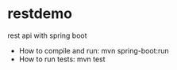 # restdemo
rest api with spring boot

- How to compile and run: mvn spring-boot:run
- How to run tests: mvn test
